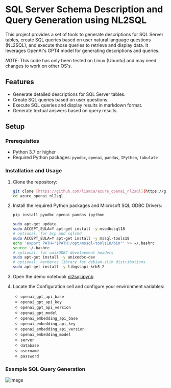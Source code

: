 # SQL Server Schema Description and Query Generation using NL2SQL
  
This project provides a set of tools to generate descriptions for SQL Server tables, create SQL queries based on user natural language questions (NL2SQL), and execute those queries to retrieve and display data. It leverages OpenAI's GPT4 model for generating descriptions and queries.  

*NOTE*: This code has only been tested on Linux (Ubuntu) and may need changes to work on other OS's.
  
## Features  
  
- Generate detailed descriptions for SQL Server tables.  
- Create SQL queries based on user questions.  
- Execute SQL queries and display results in markdown format.  
- Generate textual answers based on query results.  
  
## Setup  
  
### Prerequisites  
  
- Python 3.7 or higher  
- Required Python packages: `pyodbc`, `openai`, `pandas`, `IPython`, `tabulate`  
  
### Installation and Usage
  
1. Clone the repository:  
    ```sh  
    git clone [https://github.com/liamca/azure_openai_nl2sql](https://github.com/liamca/azure_openai_nl2sql)  
    cd azure_openai_nl2sql  
    ```  
  
2. Install the required Python packages and Microsoft SQL ODBC Drivers:  
    ```sh  
    pip install pyodbc openai pandas ipython

    sudo apt-get update
    sudo ACCEPT_EULA=Y apt-get install -y msodbcsql18
    # optional: for bcp and sqlcmd
    sudo ACCEPT_EULA=Y apt-get install -y mssql-tools18
    echo 'export PATH="$PATH:/opt/mssql-tools18/bin"' >> ~/.bashrc
    source ~/.bashrc
    # optional: for unixODBC development headers
    sudo apt-get install -y unixodbc-dev
    # optional: kerberos library for debian-slim distributions
    sudo apt-get install -y libgssapi-krb5-2
    ```  

3. Open the demo notebook [nl2sql.ipynb]([nl2sql.ipynb](https://github.com/liamca/azure_openai_nl2sql/blob/main/nl2sql.ipynb))
  
4. Locate the Configuration cell and configure your environment variables:  
    - `openai_gpt_api_base`  
    - `openai_gpt_api_key`  
    - `openai_gpt_api_version`  
    - `openai_gpt_model`  
    - `openai_embedding_api_base`  
    - `openai_embedding_api_key`  
    - `openai_embedding_api_version`  
    - `openai_embedding_model`  
    - `server`  
    - `database`  
    - `username`  
    - `password`  

### Example SQL Query Generation
![image](https://github.com/user-attachments/assets/50eac200-a567-4887-8e6e-95f2f94e4335)

